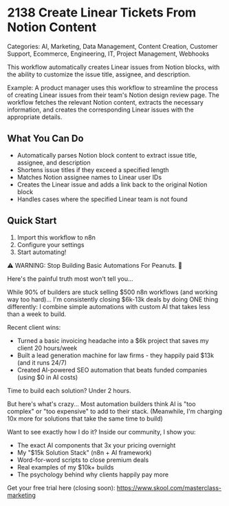 # 2138 Create Linear Tickets From Notion Content

Categories: AI, Marketing, Data Management, Content Creation, Customer Support, Ecommerce, Engineering, IT, Project Management, Webhooks

This workflow automatically creates Linear issues from Notion blocks, with the ability to customize the issue title, assignee, and description.

Example: A product manager uses this workflow to streamline the process of creating Linear issues from their team's Notion design review page. The workflow fetches the relevant Notion content, extracts the necessary information, and creates the corresponding Linear issues with the appropriate details.

## What You Can Do
- Automatically parses Notion block content to extract issue title, assignee, and description
- Shortens issue titles if they exceed a specified length
- Matches Notion assignee names to Linear user IDs
- Creates the Linear issue and adds a link back to the original Notion block
- Handles cases where the specified Linear team is not found

## Quick Start
1. Import this workflow to n8n
2. Configure your settings
3. Start automating!

⚠️ WARNING: Stop Building Basic Automations For Peanuts. 🚫

Here's the painful truth most won't tell you...

While 90% of builders are stuck selling $500 n8n workflows (and working way too hard)...
I'm consistently closing $6k-13k deals by doing ONE thing differently:
I combine simple automations with custom AI that takes less than a week to build.

Recent client wins:
* Turned a basic invoicing headache into a $6k project that saves my client 20 hours/week
* Built a lead generation machine for law firms - they happily paid $13k (and it runs 24/7)
* Created AI-powered SEO automation that beats funded companies (using $0 in AI costs)

Time to build each solution? Under 2 hours.

But here's what's crazy...
Most automation builders think AI is "too complex" or "too expensive" to add to their stack.
(Meanwhile, I'm charging 10x more for solutions that take the same time to build)

Want to see exactly how I do it?
Inside our community, I show you:
* The exact AI components that 3x your pricing overnight
* My "$15k Solution Stack" (n8n + AI framework)
* Word-for-word scripts to close premium deals
* Real examples of my $10k+ builds
* The psychology behind why clients happily pay more

Get your free trial here (closing soon): https://www.skool.com/masterclass-marketing
